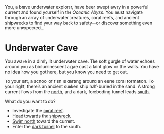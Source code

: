 You, a brave underwater explorer, have been swept away in a powerful current and found yourself in the _Oceanic Abyss_. You must navigate through an array of underwater creatures, coral reefs, and ancient shipwrecks to find your way back to safety—or discover something even more unexpected...

# Underwater Cave

You awake in a dimly lit underwater cave. The soft gurgle of water echoes around you as bioluminescent algae cast a faint glow on the walls. You have no idea how you got here, but you know you need to get out.

To your left, a school of fish is darting around an eerie coral formation. To your right, there’s an ancient sunken ship half-buried in the sand. A strong current flows from the [north](reef.md), and a dark, foreboding tunnel leads [south](shipwreck.md).

What do you want to do?

- Investigate the [coral reef](reef.md).
- Head towards the [shipwreck](shipwreck.md).
- [Swim north](reef.md) toward the current.
- Enter the [dark tunnel](shipwreck.md) to the south.
